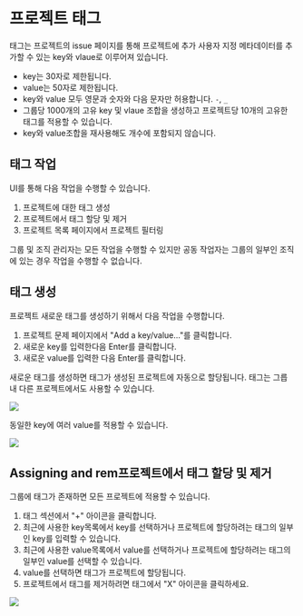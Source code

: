 # 프로젝트 태그

태그는 프로젝트의 issue 페이지를 통해 프로젝트에 추가 사용자 지정 메타데이터를 추가할 수 있는 key와 vlaue로 이루어져 있습니다.

* key는 30자로 제한됩니다.
* value는 50자로 제한됩니다.
* key와 value 모두 영문과 숫자와 다음 문자만 허용합니다. `-`, `_`
* 그룹당 1000개의 고유 key 및 vlaue 조합을 생성하고 프로젝트당 10개의 고유한 태그를 적용할 수 있습니다.
* key와 value조합을 재사용해도 개수에 포함되지 않습니다.

## 태그 작업

UI를 통해 다음 작업을 수행할 수 있습니다.

1. 프로젝트에 대한 태그 생성
2. 프로젝트에서 태그 할당 및 제거
3. 프로젝트 목록 페이지에서 프로젝트 필터링

그룹 및 조직 관리자는 모든 작업을 수행할 수 있지만 공동 작업자는 그룹의 일부인 조직에 있는 경우 작업을 수행할 수 없습니다.

## 태그 생성

프로젝트 새로운 태그를 생성하기 위해서 다음 작업을 수행합니다.

1. 프로젝트 문제 페이지에서 "Add a key/value..."를 클릭합니다.
2. 새로운 key를 입력한다음 Enter를 클릭합니다.
3. 새로운 value를 입력한 다음 Enter를 클릭합니다.

새로운 태그를 생성하면 태그가 생성된 프로젝트에 자동으로 할당됩니다. 태그는 그릅 내 다른 프로젝트에서도 사용할 수 있습니다.

![](../../../.gitbook/assets/screenshot\_2020-09-29\_at\_17.58.47.png)

동일한 key에 여러 value를 적용할 수 있습니다.

![](../../../.gitbook/assets/screenshot\_2020-09-29\_at\_18.04.30.png)

## **Assigning and rem**프로젝트에서 태그 할당 및 제거

그룹에 태그가 존재하면 모든 프로젝트에 적용할 수 있습니다.

1. 태그 섹션에서 "+" 아이콘을 클릭합니다.
2. 최근에 사용한 key목록에서 key를 선택하거나 프로젝트에 할당하려는 태그의 일부인 key를 입력할 수 있습니다.
3. 최근에 사용한 value목록에서 value를 선택하거나 프로젝트에 할당하려는 태그의 일부인 value를 선택할 수 있습니다.
4. value를 선택하면 태그가 프로젝트에 할당됩니다.
5. 프로젝트에서 태그를 제거하려면 태그에서 "X" 아이콘을 클릭하세요.

![](../../../.gitbook/assets/screenshot\_2020-09-29\_at\_18.14.44.png)
